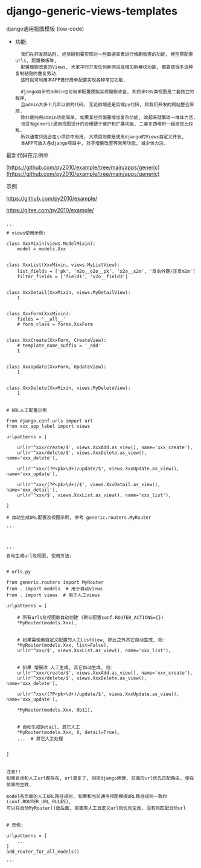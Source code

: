 # django-generic-views-templates
django通用视图模板 (low-code)

* 功能:

        我们在开发网站时, 经常碰到要实现对一些数据库表进行增删改查的功能, 模型需配置urls, 配置模板等,
        配置增删改查的Views, 大家平时开发任何新网站或增加新模块功能, 都要做很多这种复制粘贴的重复劳动.
        这时就可利用本APP进行简单配置实现各种常见功能.

        django自带的admin也可简单配置便能实现增删改查, 和后来CBV类视图是二套独立的程序,
        且admin大多十几年以前的代码, 无论前端还是后端py代码, 和我们开发的网站整合麻烦.
        除非是纯用admin功能简单, 如果某些页面要增加复杂功能, 改起来就繁琐一堆体力活. 
        也没有generic通用视图设计的合理便于维护和扩展功能, 二套东西堆积一起感觉比较乱.
        所以通常只适合在小项目中用用, 大项目则都是使用django的Views自定义开发,
        本APP可放入各django项目中, 对于增删改查等常用功能, 减少体力活.

最新代码在示例中

[https://github.com/py2010/example/tree/main/apps/generic](https://github.com/py2010/example/tree/main/apps/generic)

示例

https://github.com/py2010/example/

https://gitee.com/py2010/example/


```

'''
# views使用示例:

class XxxMixin(views.ModelMixin):
    model = models.Xxx


class XxxList(XxxMixin, views.MyListView):
    list_fields = ['pk', 'm2o__o2o__pk', 'x2o__x2m', '反向外键/正反m2m']
    filter_fields = ['field1', 'x2o__field3']


class XxxDetail(XxxMixin, views.MyDetailView):
    1


class XxxForm(XxxMixin):
    fields = '__all__'
    # form_class = forms.XxxForm


class XxxCreate(XxxForm, CreateView):
    # template_name_suffix = '_add'
    1


class XxxUpdate(XxxForm, UpdateView):
    1


class XxxDelete(XxxMixin, views.MyDeleteView):
    1


# URL人工配置示例

from django.conf.urls import url
from xxx_app_label import views

urlpatterns = [

    url(r'^xxx/create/$', views.XxxAdd.as_view(), name='xxx_create'),
    url(r'^xxx/delete/$', views.XxxDelete.as_view(), name='xxx_delete'),

    url(r'^xxx/(?P<pk>\d+)/update/$', views.XxxUpdate.as_view(), name='xxx_update'),

    url(r'^xxx/(?P<pk>\d+)/$', views.XxxDetail.as_view(), name='xxx_detail'),
    url(r'^xxx/$', views.XxxList.as_view(), name='xxx_list'),

]

# 自动生成URL配置及视图示例, 参考 generic.routers.MyRouter

'''



'''
自动生成url及视图, 使用方法:


# urls.py

from generic.routers import MyRouter
from . import models  # 用于自动views
from . import views  # 用于人工views

urlpatterns = [

    # 所有urls及视图都自动创建 (默认配置conf.ROUTER_ACTIONS={})
    *MyRouter(models.Xxx),


    # 如果需使用自定义配置的人工ListView, 除此之外其它自动生成, 则:
    *MyRouter(models.Xxx, list=False),
    url(r'^xxx/$', views.XxxList.as_view(), name='xxx_list'),


    # 如果 增删改 人工生成, 其它自动生成, 则:
    url(r'^xxx/create/$', views.XxxAdd.as_view(), name='xxx_create'),
    url(r'^xxx/delete/$', views.XxxDelete.as_view(), name='xxx_delete'),

    url(r'^xxx/(?P<pk>\d+)/update/$', views.XxxUpdate.as_view(), name='xxx_update'),

    *MyRouter(models.Xxx, 0b11),


    # 自动生成Detail, 其它人工
    *MyRouter(models.Xxx, 0, detail=True),
    ...  # 其它人工处理


]


注意!!
如果自动和人工url都存在, url重复了, 则按django原理, 前面的url优先匹配路由, 使在前面的生效,

model各页面的人工URL路径规则, 如果和当前通用视图模板URL路径规则一致时(conf.ROUTER_URL_RULES),
可以将自动MyRouter()放后面, 前面有人工自定义url则优先生效, 没有则匹配自动url


# 示例:

urlpatterns = [
    ...
]
add_router_for_all_models()

'''


